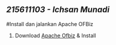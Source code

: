## _215611103 - Ichsan Munadi_

#Install dan jalankan Apache OFBiz

1. Download  [Apache Ofbiz](https://ofbiz.apache.org/download.html) & Install
